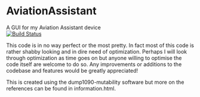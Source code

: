 # AviationAssistant
A GUI for my Aviation Assistant device<br>
[![Build Status](https://server1.nicholaspease.com:11000/api/badges/npease/AviationAssistant/status.svg)](https://server1.nicholaspease.com:11000/LAX18/AviationAssistant)<br>
[](https://server1.nicholaspease.com/badges/cloc/npease/AviationAssistant.svg)

This code is in no way perfect or the most pretty. In fact most of this code is rather shabby looking and in dire need of optimization. Perhaps I will look through optimization as time goes on but anyone willing to optimise the code itself are welcome to do so. Any improvements or additions to the codebase and features would be greatly appreciated!

This is created using the dump1090-mutability software but more on the references can be found in information.html.  
